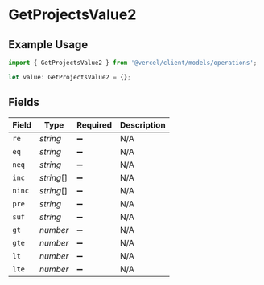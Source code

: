 # GetProjectsValue2

## Example Usage

```typescript
import { GetProjectsValue2 } from '@vercel/client/models/operations';

let value: GetProjectsValue2 = {};
```

## Fields

| Field  | Type       | Required           | Description |
| ------ | ---------- | ------------------ | ----------- |
| `re`   | _string_   | :heavy_minus_sign: | N/A         |
| `eq`   | _string_   | :heavy_minus_sign: | N/A         |
| `neq`  | _string_   | :heavy_minus_sign: | N/A         |
| `inc`  | _string_[] | :heavy_minus_sign: | N/A         |
| `ninc` | _string_[] | :heavy_minus_sign: | N/A         |
| `pre`  | _string_   | :heavy_minus_sign: | N/A         |
| `suf`  | _string_   | :heavy_minus_sign: | N/A         |
| `gt`   | _number_   | :heavy_minus_sign: | N/A         |
| `gte`  | _number_   | :heavy_minus_sign: | N/A         |
| `lt`   | _number_   | :heavy_minus_sign: | N/A         |
| `lte`  | _number_   | :heavy_minus_sign: | N/A         |
